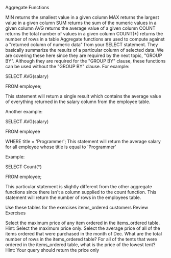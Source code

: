 Aggregate Functions
 

MIN	returns the smallest value in a given column
MAX	returns the largest value in a given column
SUM	returns the sum of the numeric values in a given column
AVG	returns the average value of a given column
COUNT	returns the total number of values in a given column
COUNT(*)	returns the number of rows in a table
Aggregate functions are used to compute against a "returned column of numeric data" from your SELECT statement. They basically summarize the results of a particular column of selected data. We are covering these here since they are required by the next topic, "GROUP BY". Although they are required for the "GROUP BY" clause, these functions can be used without the "GROUP BY" clause. For example:



SELECT AVG(salary)

FROM employee;

This statement will return a single result which contains the average value of everything returned in the salary column from the employee table.

Another example:


SELECT AVG(salary)


FROM employee

WHERE title = 'Programmer';
This statement will return the average salary for all employee whose title is equal to 'Programmer'

Example:


SELECT Count(*)

FROM employee;

This particular statement is slightly different from the other aggregate functions since there isn't a column supplied to the count function. This statement will return the number of rows in the employees table.

 

Use these tables for the exercises
items_ordered
customers
Review Exercises

Select the maximum price of any item ordered in the items_ordered table. Hint: Select the maximum price only.
Select the average price of all of the items ordered that were purchased in the month of Dec.
What are the total number of rows in the items_ordered table?
For all of the tents that were ordered in the items_ordered table, what is the price of the lowest tent? Hint: Your query should return the price only
